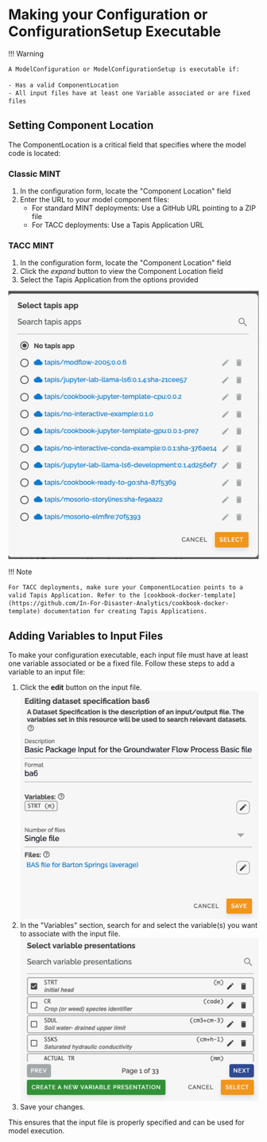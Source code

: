 # Making your Configuration or ConfigurationSetup Executable

!!! Warning

    A ModelConfiguration or ModelConfigurationSetup is executable if:

    - Has a valid ComponentLocation
    - All input files have at least one Variable associated or are fixed files

## Setting Component Location

The ComponentLocation is a critical field that specifies where the model code is located:

### Classic MINT

1. In the configuration form, locate the "Component Location" field
2. Enter the URL to your model component files:
   - For standard MINT deployments: Use a GitHub URL pointing to a ZIP file
   - For TACC deployments: Use a Tapis Application URL

### TACC MINT

1. In the configuration form, locate the "Component Location" field
2. Click the _expand_ button to view the Component Location field
3. Select the Tapis Application from the options provided

![Component Location](figures/select-tapis.png)

!!! Note

    For TACC deployments, make sure your ComponentLocation points to a valid Tapis Application. Refer to the [cookbook-docker-template](https://github.com/In-For-Disaster-Analytics/cookbook-docker-template) documentation for creating Tapis Applications.

## Adding Variables to Input Files

To make your configuration executable, each input file must have at least one variable associated or be a fixed file. Follow these steps to add a variable to an input file:

1. Click the **edit** button on the input file.
   ![Edit input](figures/edit-input.png)
2. In the "Variables" section, search for and select the variable(s) you want to associate with the input file.
   ![Add variable](figures/select-variables.png)
3. Save your changes.

This ensures that the input file is properly specified and can be used for model execution.
